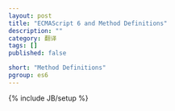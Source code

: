 ```yaml
---
layout: post
title: "ECMAScript 6 and Method Definitions"
description: ""
category: 翻译
tags: []
published: false

short: "Method Definitions"
pgroup: es6
---
```

{% include JB/setup %}
